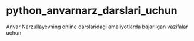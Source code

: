 # python_anvarnarz_darslari_uchun
Anvar Narzullayevning online darslaridagi amaliyotlarda bajarilgan vazifalar uchun
